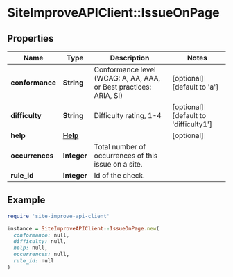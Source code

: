 # SiteImproveAPIClient::IssueOnPage

## Properties

| Name | Type | Description | Notes |
| ---- | ---- | ----------- | ----- |
| **conformance** | **String** | Conformance level (WCAG: A, AA, AAA, or Best practices: ARIA, SI) | [optional][default to &#39;a&#39;] |
| **difficulty** | **String** | Difficulty rating, 1-4 | [optional][default to &#39;difficulty1&#39;] |
| **help** | [**Help**](Help.md) |  | [optional] |
| **occurrences** | **Integer** | Total number of occurrences of this issue on a site. |  |
| **rule_id** | **Integer** | Id of the check. |  |

## Example

```ruby
require 'site-improve-api-client'

instance = SiteImproveAPIClient::IssueOnPage.new(
  conformance: null,
  difficulty: null,
  help: null,
  occurrences: null,
  rule_id: null
)
```

